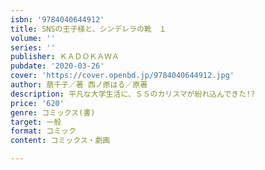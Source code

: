 ```yaml
---
isbn: '9784040644912'
title: SNSの王子様と、シンデレラの靴　１
volume: ''
series: ''
publisher: ＫＡＤＯＫＡＷＡ
pubdate: '2020-03-26'
cover: 'https://cover.openbd.jp/9784040644912.jpg'
author: 萠千子／著 西ノ原はる／原著
description: 平凡な大学生活に、ＳＳのカリスマが紛れ込んできた!?
price: '620'
genre: コミックス(書)
target: 一般
format: コミック
content: コミックス・劇画

---
```

